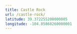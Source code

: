 ```yaml
---
title: Castle Rock
url: /castle-rock/
latitude: 39.372255200000005
longitude: -104.85868260000001
---
```

